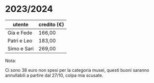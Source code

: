 # 2023/2024
| **utente** | **credito (€)** |
| --- | --- |
| Gia e Fede | 166,00 |
| Patri e Leo | 183,00 |
| Simo e Sari | 269,00 |

Nota:

Ci sono 38 euro non spesi per la categoria musei, questi buoni saranno annullabili a partire dal 27/10, colpa mia scusate.
